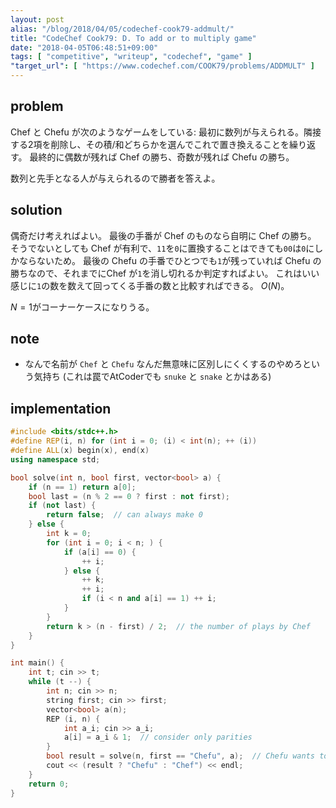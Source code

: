 ```yaml
---
layout: post
alias: "/blog/2018/04/05/codechef-cook79-addmult/"
title: "CodeChef Cook79: D. To add or to multiply game"
date: "2018-04-05T06:48:51+09:00"
tags: [ "competitive", "writeup", "codechef", "game" ]
"target_url": [ "https://www.codechef.com/COOK79/problems/ADDMULT" ]
---
```


## problem

Chef と Chefu が次のようなゲームをしている:
最初に数列が与えられる。隣接する2項を削除し、その積/和どちらかを選んでこれで置き換えることを繰り返す。
最終的に偶数が残れば Chef の勝ち、奇数が残れば Chefu の勝ち。

数列と先手となる人が与えられるので勝者を答えよ。

## solution

偶奇だけ考えればよい。
最後の手番が Chef のものなら自明に Chef の勝ち。
そうでないとしても Chef が有利で、`11`を`0`に置換することはできても`00`は`0`にしかならないため。
最後の Chefu の手番でひとつでも`1`が残っていれば Chefu の勝ちなので、それまでにChef が`1`を消し切れるか判定すればよい。
これはいい感じに`1`の数を数えて回ってくる手番の数と比較すればできる。
$O(N)$。

$N = 1$がコーナーケースになりうる。

## note

-   なんで名前が `Chef` と `Chefu` なんだ無意味に区別しにくくするのやめろという気持ち (これは罠でAtCoderでも `snuke` と `snake` とかはある)

## implementation

``` c++
#include <bits/stdc++.h>
#define REP(i, n) for (int i = 0; (i) < int(n); ++ (i))
#define ALL(x) begin(x), end(x)
using namespace std;

bool solve(int n, bool first, vector<bool> a) {
    if (n == 1) return a[0];
    bool last = (n % 2 == 0 ? first : not first);
    if (not last) {
        return false;  // can always make 0
    } else {
        int k = 0;
        for (int i = 0; i < n; ) {
            if (a[i] == 0) {
                ++ i;
            } else {
                ++ k;
                ++ i;
                if (i < n and a[i] == 1) ++ i;
            }
        }
        return k > (n - first) / 2;  // the number of plays by Chef
    }
}

int main() {
    int t; cin >> t;
    while (t --) {
        int n; cin >> n;
        string first; cin >> first;
        vector<bool> a(n);
        REP (i, n) {
            int a_i; cin >> a_i;
            a[i] = a_i & 1;  // consider only parities
        }
        bool result = solve(n, first == "Chefu", a);  // Chefu wants to make 1
        cout << (result ? "Chefu" : "Chef") << endl;
    }
    return 0;
}
```
